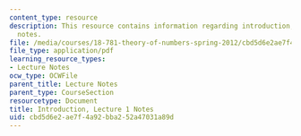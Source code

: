 ```yaml
---
content_type: resource
description: This resource contains information regarding introduction, lecture 1
  notes.
file: /media/courses/18-781-theory-of-numbers-spring-2012/cbd5d6e2ae7f4a92bba252a47031a89d_MIT18_781S12_lec1.pdf
file_type: application/pdf
learning_resource_types:
- Lecture Notes
ocw_type: OCWFile
parent_title: Lecture Notes
parent_type: CourseSection
resourcetype: Document
title: Introduction, Lecture 1 Notes
uid: cbd5d6e2-ae7f-4a92-bba2-52a47031a89d
---
```

